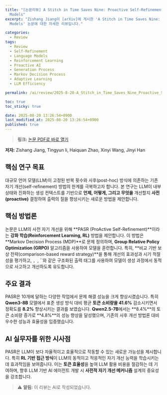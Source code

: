 ```yaml
---
title: "[논문리뷰] A Stitch in Time Saves Nine: Proactive Self-Refinement for Language
  Models"
excerpt: "Zishang Jiang이 [arXiv]에 게시한 'A Stitch in Time Saves Nine: Proactive Self-Refinement for Language
  Models' 논문에 대한 자세한 리뷰입니다."

categories:
  - Review
tags:
  - Review
  - Self-Refinement
  - Language Models
  - Reinforcement Learning
  - Proactive AI
  - Generation Process
  - Markov Decision Process
  - Adaptive Learning
  - LLM Efficiency

permalink: /ai/review/2025-8-20-A_Stitch_in_Time_Saves_Nine_Proactive_Self-Refinement_for_Language_Models/

toc: true
toc_sticky: true

date: 2025-08-20 13:26:54+0900
last_modified_at: 2025-08-20 13:26:54+0900
published: true
---
```

> **링크:** [논문 PDF로 바로 열기](https://arxiv.org/abs/2508.12903)

**저자:** Zishang Jiang, Tingyun li, Haiquan Zhao, Xinyi Wang, Jinyi Han



## 핵심 연구 목표
대규모 언어 모델(LLM)이 고정된 반복 횟수와 사후(post-hoc) 방식에 의존하는 기존 자기 개선(self-refinement) 방법의 한계를 극복하고자 합니다. 본 연구는 LLM이 내부 상태와 진화하는 생성 컨텍스트를 기반으로 **언제, 어떻게, 그리고 무엇을** 개선할지 **사전(proactive)** 결정하여 출력의 질을 향상시키는 새로운 방법을 제안합니다.

## 핵심 방법론
논문은 LLM의 사전 자기 개선을 위해 **PASR (ProActive Self-Refinement)**이라는 **강화 학습(Reinforcement Learning, RL)** 방법을 제안합니다. 이 방법은 **Markov Decision Process (MDP)**로 문제 정의하며, **Group Relative Policy Optimization (GRPO)** 알고리즘을 사용하여 모델을 훈련합니다. 특히, **비교 기반 보상 전략(comparison-based reward strategy)**을 통해 개선의 효과성과 시기 적절성을 평가하고, ``, ``, ``와 같은 구조화된 출력 태그를 사용하여 모델이 생성 과정에서 동적으로 사고하고 개선하도록 유도합니다.

## 주요 결과
PASR은 10개에 달하는 다양한 작업에서 문제 해결 성능을 크게 향상시켰습니다. 특히 **Qwen3-8B** 모델에서 표준 생성 방식 대비 평균 **토큰 소비량을 41.6%** 감소시키면서 정확도를 **8.2%** 향상시키는 결과를 보였습니다. **Qwen2.5-7B**에서는 **8.4%**의 토큰 소비량 증가로 **4.8%**의 성능 향상을 달성했으며, 기존의 사후 개선 방법론 대비 우수한 성능과 효율성을 입증했습니다.

## AI 실무자를 위한 시사점
PASR은 LLM이 보다 자율적이고 효율적으로 작동할 수 있는 새로운 가능성을 제시합니다. 특히 **RL 기반 접근 방식**이 LLM의 동적이고 적응적인 자기 개선 능력을 학습시키는 데 효과적임을 보여줍니다. 이는 **토큰 효율성**을 높여 LLM 활용 비용을 절감하는 데 기여하며, 향후 LLM 기반 AI 에이전트 개발 시 **사전적 자기 개선 메커니즘** 설계의 중요성을 강조합니다.

> ⚠️ **알림:** 이 리뷰는 AI로 작성되었습니다.